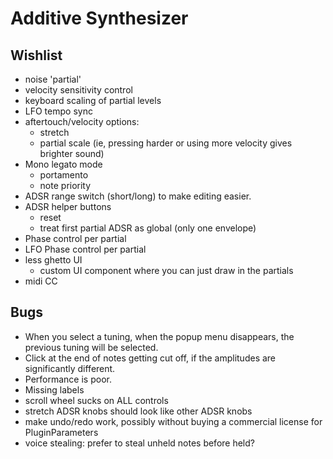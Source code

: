 # Additive Synthesizer #

## Wishlist ##
* noise 'partial'
* velocity sensitivity control
* keyboard scaling of partial levels
* LFO tempo sync
* aftertouch/velocity options:
  * stretch
  * partial scale (ie, pressing harder or using more velocity gives brighter
sound)
* Mono legato mode
  * portamento
  * note priority
* ADSR range switch (short/long) to make editing easier.
* ADSR helper buttons
  * reset
  * treat first partial ADSR as global (only one envelope)
* Phase control per partial
* LFO Phase control per partial
* less ghetto UI
  * custom UI component where you can just draw in the partials
* midi CC

## Bugs ##
* When you select a tuning, when the popup menu disappears, the previous tuning
  will be selected.
* Click at the end of notes getting cut off, if the amplitudes are
  significantly different.
* Performance is poor.
* Missing labels
* scroll wheel sucks on ALL controls
* stretch ADSR knobs should look like other ADSR knobs
* make undo/redo work, possibly without buying a commercial license for
  PluginParameters
* voice stealing: prefer to steal unheld notes before held?
